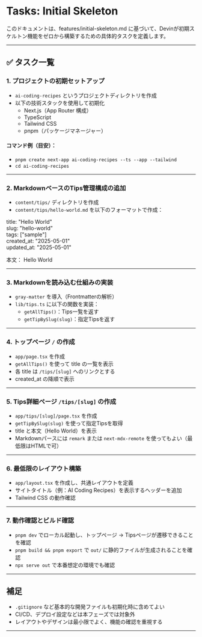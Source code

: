 # Tasks: Initial Skeleton

このドキュメントは、features/initial-skeleton.md に基づいて、Devinが初期スケルトン機能をゼロから構築するための具体的タスクを定義します。

---

## ✅ タスク一覧

### 1. プロジェクトの初期セットアップ

- `ai-coding-recipes` というプロジェクトディレクトリを作成
- 以下の技術スタックを使用して初期化
  - Next.js（App Router 構成）
  - TypeScript
  - Tailwind CSS
  - pnpm（パッケージマネージャー）

#### コマンド例（目安）：

- `pnpm create next-app ai-coding-recipes --ts --app --tailwind`
- `cd ai-coding-recipes`

---

### 2. MarkdownベースのTips管理構成の追加

- `content/tips/` ディレクトリを作成
- `content/tips/hello-world.md` を以下のフォーマットで作成：

title: "Hello World"  
slug: "hello-world"  
tags: ["sample"]  
created_at: "2025-05-01"  
updated_at: "2025-05-01"

本文：
Hello World

---

### 3. Markdownを読み込む仕組みの実装

- `gray-matter` を導入（Frontmatterの解析）
- `lib/tips.ts` に以下の関数を実装：
  - `getAllTips()`：Tips一覧を返す
  - `getTipBySlug(slug)`：指定Tipsを返す

---

### 4. トップページ `/` の作成

- `app/page.tsx` を作成
- `getAllTips()` を使って title の一覧を表示
- 各 title は `/tips/[slug]` へのリンクとする
- created_at の降順で表示

---

### 5. Tips詳細ページ `/tips/[slug]` の作成

- `app/tips/[slug]/page.tsx` を作成
- `getTipBySlug(slug)` を使って指定Tipsを取得
- title と本文（Hello World）を表示
- Markdownパースには `remark` または `next-mdx-remote` を使ってもよい（最低限はHTMLで可）

---

### 6. 最低限のレイアウト構築

- `app/layout.tsx` を作成し、共通レイアウトを定義
- サイトタイトル（例：AI Coding Recipes）を表示するヘッダーを追加
- Tailwind CSS の動作確認

---

### 7. 動作確認とビルド確認

- `pnpm dev` でローカル起動し、トップページ → Tipsページが遷移できることを確認
- `pnpm build && pnpm export` で `out/` に静的ファイルが生成されることを確認
- `npx serve out` で本番想定の環境でも確認

---

## 補足

- `.gitignore` など基本的な開発ファイルも初期化時に含めてよい
- CI/CD、デプロイ設定などは本フェーズでは対象外
- レイアウトやデザインは最小限でよく、機能の確認を重視する

---
